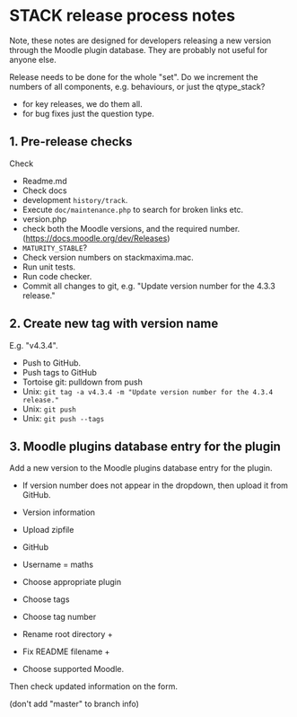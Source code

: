 # STACK release process notes

Note, these notes are designed for developers releasing a new version through the Moodle plugin database.  They are probably not useful for anyone else.

Release needs to be done for the whole "set".  Do we increment the numbers of all components, e.g. behaviours, or just the qtype_stack?

* for key releases, we do them all.
* for bug fixes just the question type.


## 1. Pre-release checks

Check 

* Readme.md
* Check docs 
 * development `history/track`.
 * Execute `doc/maintenance.php` to search for broken links etc.
* version.php
 * check both the Moodle versions, and the required number. (https://docs.moodle.org/dev/Releases)
 * `MATURITY_STABLE`?
* Check version numbers on stackmaxima.mac.
* Run unit tests.
* Run code checker.
* Commit all changes to git, e.g. "Update version number for the 4.3.3 release."

## 2. Create new tag with version name

E.g. "v4.3.4".

* Push to GitHub.
* Push tags to GitHub 
 * Tortoise git: pulldown from push
 * Unix: `git tag -a v4.3.4 -m "Update version number for the 4.3.4 release."`
 * Unix: `git push`
 * Unix: `git push --tags`

## 3. Moodle plugins database entry for the plugin

Add a new version to the Moodle plugins database entry for the plugin.

* If version number does not appear in the dropdown, then upload it from GitHub.
 
* Version information
* Upload zipfile
* GitHub
* Username = maths
* Choose appropriate plugin
* Choose tags
* Choose tag number
* Rename root directory +
* Fix README filename +
* Choose supported Moodle.

Then check updated information on the form.

(don't add "master" to branch info)
